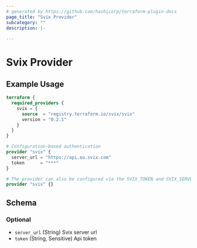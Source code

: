 ```yaml
---
# generated by https://github.com/hashicorp/terraform-plugin-docs
page_title: "Svix Provider"
subcategory: ""
description: |-
  
---
```


# Svix Provider



## Example Usage

```terraform
terraform {
  required_providers {
    svix = {
      source  = "registry.terraform.io/svix/svix"
      version = "0.2.1"
    }
  }
}

# Configuration-based authentication
provider "svix" {
  server_url = "https://api.eu.svix.com"
  token      = "***"
}

# The provider can also be configured via the SVIX_TOKEN and SVIX_SERVER_URL environment variables
provider "svix" {}
```

<!-- schema generated by tfplugindocs -->
## Schema

### Optional

- `server_url` (String) Svix server url
- `token` (String, Sensitive) Api token
